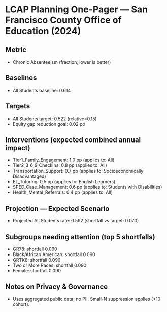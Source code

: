 # LCAP Planning One-Pager — San Francisco County Office of Education (2024)
## Metric
- Chronic Absenteeism (fraction; lower is better)
## Baselines
- All Students baseline: 0.614
## Targets
- All Students target: 0.522 (relative=0.15)
- Equity gap reduction goal: 0.02 pp
## Interventions (expected combined annual impact)
- Tier1_Family_Engagement: 1.0 pp (applies to: All)
- Tier2_3_6_9_CheckIns: 0.8 pp (applies to: All)
- Transportation_Support: 0.7 pp (applies to: Socioeconomically Disadvantaged)
- EL_Tutoring: 0.5 pp (applies to: English Learners)
- SPED_Case_Management: 0.6 pp (applies to: Students with Disabilities)
- Health_Mental_Referrals: 0.4 pp (applies to: All)

## Projection — Expected Scenario
- Projected All Students rate: 0.592 (shortfall vs target: 0.070)

## Subgroups needing attention (top 5 shortfalls)
- GR78: shortfall 0.090
- Black/African American: shortfall 0.090
- GRTK8: shortfall 0.090
- Two or More Races: shortfall 0.090
- Female: shortfall 0.090

## Notes on Privacy & Governance
- Uses aggregated public data; no PII. Small-N suppression applies (<10 cohort).
